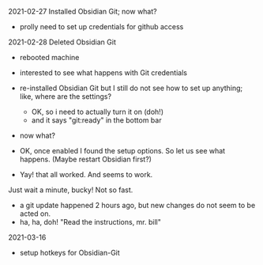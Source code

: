 2021-02-27
Installed Obsidian Git; now what?
- prolly need to set up credentials for github access

2021-02-28
Deleted Obsidian Git
- rebooted machine
- interested to see what happens with Git credentials

- re-installed Obsidian Git
   but I still do not see how to set up anything; like, where are the settings?
   
   - OK, so i need to actually turn it on (doh!)
   - and it says "git:ready" in the bottom bar

 - now what?

 - OK, once enabled I found the setup options. So let us see what happens. (Maybe restart Obsidian first?)
 - Yay! that all worked. And seems to work.

Just wait a minute, bucky! Not so fast.
  - a git update happened 2 hours ago, but new changes do not seem to be acted on.
  - ha, ha, doh! "Read the instructions, mr. bill"


2021-03-16
 - setup hotkeys for Obsidian-Git









   
   